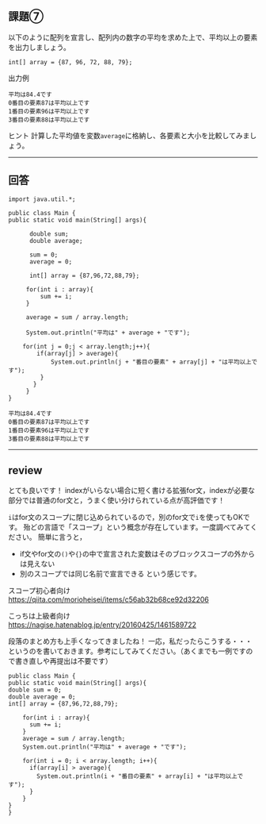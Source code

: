 ## 課題⑦
以下のように配列を宣言し、配列内の数字の平均を求めた上で、平均以上の要素を出力しましょう。
```
int[] array = {87, 96, 72, 88, 79};
```
出力例
```
平均は84.4です
0番目の要素87は平均以上です
1番目の要素96は平均以上です
3番目の要素88は平均以上です
```
ヒント
計算した平均値を変数`average`に格納し、各要素と大小を比較してみましょう。

---

## 回答
```
import java.util.*;

public class Main {
public static void main(String[] args){

      double sum;
      double average;
      
      sum = 0;
      average = 0;

      int[] array = {87,96,72,88,79};
     
     for(int i : array){
         sum += i;
     }
     
     average = sum / array.length;
     
     System.out.println("平均は" + average + "です");

    for(int j = 0;j < array.length;j++){
        if(array[j] > average){
            System.out.println(j + "番目の要素" + array[j] + "は平均以上です");
         }
       }
     }
}

平均は84.4です
0番目の要素87は平均以上です
1番目の要素96は平均以上です
3番目の要素88は平均以上です
```
---

## review

とても良いです！
indexがいらない場合に短く書ける拡張for文，indexが必要な部分では普通のfor文と，うまく使い分けられている点が高評価です！

`i`はfor文のスコープに閉じ込められているので，別のfor文で`i`を使ってもOKです。
殆どの言語で「スコープ」という概念が存在しています。一度調べてみてください。
簡単に言うと，
- if文やfor文の`()`や`{}`の中で宣言された変数はそのブロックスコープの外からは見えない
- 別のスコープでは同じ名前で宣言できる
  という感じです。

スコープ初心者向け
https://qiita.com/morioheisei/items/c56ab32b68ce92d32206

こっちは上級者向け
https://nagise.hatenablog.jp/entry/20160425/1461589722

段落のまとめ方も上手くなってきましたね！
一応，私だったらこうする・・・というのを書いておきます。参考にしてみてください。（あくまでも一例ですので書き直しや再提出は不要です）
```
public class Main {
public static void main(String[] args){
double sum = 0;
double average = 0;
int[] array = {87,96,72,88,79};

    for(int i : array){
      sum += i;
    }
    average = sum / array.length;
    System.out.println("平均は" + average + "です");

    for(int i = 0; i < array.length; i++){
      if(array[i] > average){
        System.out.println(i + "番目の要素" + array[i] + "は平均以上です");
      }
    }
}
}
```